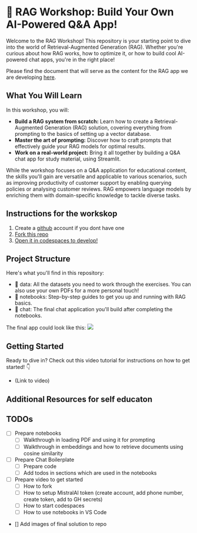 # 🚀 RAG Workshop: Build Your Own AI-Powered Q&A App!
Welcome to the RAG Workshop! This repository is your starting point to dive into the world of Retrieval-Augmented Generation (RAG). Whether you're curious about how RAG works, how to optimize it, or how to build cool AI-powered chat apps, you're in the right place!

Please find the document that will serve as the content for the RAG app we are developing [here](https://docs.google.com/document/d/18MjmZZP2Hz6ADVNY3J0ln7NmS68h6BwiBqGaBqmhRCY/edit?tab=t.0#heading=h.u53uzo3gvfws).

## What You Will Learn
In this workshop, you will:

- **Build a RAG system from scratch:** Learn how to create a Retrieval-Augmented Generation (RAG) solution, covering everything from prompting to the basics of setting up a vector database.
- **Master the art of prompting:** Discover how to craft prompts that effectively guide your RAG models for optimal results.
- **Work on a real-world project:** Bring it all together by building a Q&A chat app for study material, using Streamlit. 

While the workshop focuses on a Q&A application for educational content, the skills you'll gain are versatile and applicable to various scenarios, such as improving productivity of customer support by enabling querying policies or analysing customer reviews. RAG empowers language models by enriching them with domain-specific knowledge to tackle diverse tasks.

## Instructions for the workskop
1. Create a [github](https://github.com/) account if you dont have one
2. [Fork this repo](https://docs.github.com/en/pull-requests/collaborating-with-pull-requests/working-with-forks/fork-a-repo)
3. [Open it in codespaces to develop!](https://docs.github.com/en/codespaces/getting-started/quickstart)


## Project Structure
Here's what you'll find in this repository:

- 📂 data: All the datasets you need to work through the exercises. You can also use your own PDFs for a more personal touch!
- 📓 notebooks: Step-by-step guides to get you up and running with RAG basics.
- 💬 chat: The final chat application you'll build after completing the notebooks. 

The final app could look like this:
![](.github/demo.gif)

## Getting Started
Ready to dive in? Check out this video tutorial for instructions on how to get started! 👇
- (Link to video)


## Additional Resources for self educaton


## TODOs

- [ ] Prepare notebooks
    - [ ] Walkthrough in loading PDF and using it for prompting
    - [ ] Walkthrough in embeddings and how to retrieve documents using cosine similarity
- [ ] Prepare Chat Boilerplate
    - [ ] Prepare code
    - [ ] Add todos in sections which are used in the notebooks
- [ ] Prepare video to get started
    - [ ] How to fork
    - [ ] How to setup MistralAI token (create account, add phone number, create token, add to GH secrets)
    - [ ] How to start codespaces
    - [ ] How to use notebooks in VS Code
- [] Add images of final solution to repo
